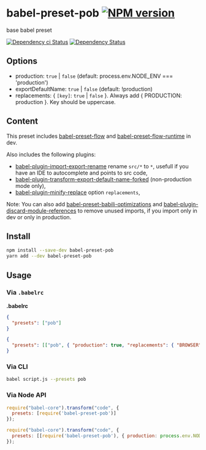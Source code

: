 # babel-preset-pob [![NPM version][npm-image]][npm-url]

base babel preset

[![Dependency ci Status][dependencyci-image]][dependencyci-url]
[![Dependency Status][daviddm-image]][daviddm-url]

## Options

- production: `true` | `false` (default: process.env.NODE_ENV === 'production')
- exportDefaultName: `true` | `false` (default: !production)
- replacements: { `[key]`: `true` | `false` }. Always add { PRODUCTION: production }. Key should be uppercase.

## Content

This preset includes [babel-preset-flow](https://www.npmjs.com/package/babel-preset-flow) and  [babel-preset-flow-runtime](https://www.npmjs.com/package/babel-preset-flow-runtime) in dev.

Also includes the following plugins:

- [babel-plugin-import-export-rename](https://www.npmjs.com/package/babel-plugin-import-export-rename) rename `src/*` to `*`, usefull if you have an IDE to autocomplete and points to src code,
- [babel-plugin-transform-export-default-name-forked](https://www.npmjs.com/package/babel-plugin-transform-export-default-name-forked) (non-production mode only),
- [babel-plugin-minify-replace](https://www.npmjs.com/package/babel-plugin-minify-replace) option `replacements`,

Note: You can also add [babel-preset-babili-optimizations](https://www.npmjs.com/package/babel-preset-babili-optimizations) and [babel-plugin-discard-module-references](https://www.npmjs.com/package/babel-plugin-discard-module-references) to remove unused imports, if you import only in dev or only in production.

## Install

```bash
npm install --save-dev babel-preset-pob
yarn add --dev babel-preset-pob
```

## Usage

### Via `.babelrc`

**.babelrc**

```json
{
  "presets": ["pob"]
}
```

```json
{
  "presets": [["pob", { "production": true, "replacements": { "BROWSER": false } }]]
}
```

### Via CLI

```sh
babel script.js --presets pob
```

### Via Node API

```javascript
require("babel-core").transform("code", {
  presets: [require('babel-preset-pob')]
});
```

```javascript
require("babel-core").transform("code", {
  presets: [[require('babel-preset-pob'), { production: process.env.NODE_ENV === 'production' }]]
});
```

[npm-image]: https://img.shields.io/npm/v/babel-preset-pob.svg?style=flat-square
[npm-url]: https://npmjs.org/package/babel-preset-pob
[daviddm-image]: https://david-dm.org/christophehurpeau/babel-preset-pob.svg?style=flat-square
[daviddm-url]: https://david-dm.org/christophehurpeau/babel-preset-pob
[dependencyci-image]: https://dependencyci.com/github/christophehurpeau/babel-preset-pob/badge?style=flat-square
[dependencyci-url]: https://dependencyci.com/github/christophehurpeau/babel-preset-pob
